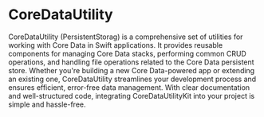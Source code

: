 # CoreDataUtility
CoreDataUtility (PersistentStorag) is a comprehensive set of utilities for working with Core Data in Swift applications. It provides reusable components for managing Core Data stacks, performing common CRUD operations, and handling file operations related to the Core Data persistent store. Whether you're building a new Core Data-powered app or extending an existing one, CoreDataUtility streamlines your development process and ensures efficient, error-free data management. With clear documentation and well-structured code, integrating CoreDataUtilityKit into your project is simple and hassle-free.
